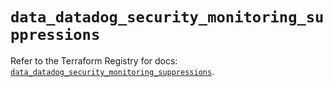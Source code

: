 # `data_datadog_security_monitoring_suppressions`

Refer to the Terraform Registry for docs: [`data_datadog_security_monitoring_suppressions`](https://registry.terraform.io/providers/datadog/datadog/3.44.0/docs/data-sources/security_monitoring_suppressions).
